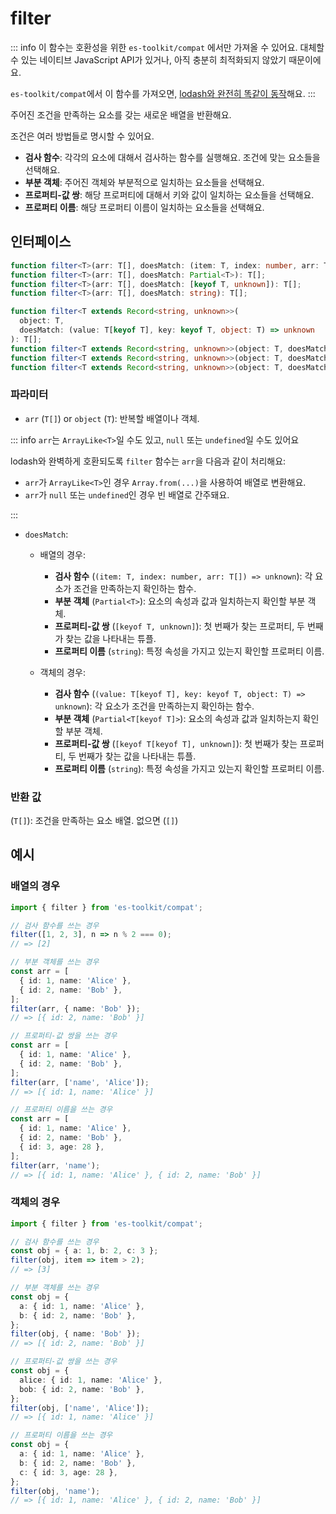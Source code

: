 # filter

::: info
이 함수는 호환성을 위한 `es-toolkit/compat` 에서만 가져올 수 있어요. 대체할 수 있는 네이티브 JavaScript API가 있거나, 아직 충분히 최적화되지 않았기 때문이에요.

`es-toolkit/compat`에서 이 함수를 가져오면, [lodash와 완전히 똑같이 동작](../../../compatibility.md)해요.
:::

주어진 조건을 만족하는 요소를 갖는 새로운 배열을 반환해요.

조건은 여러 방법들로 명시할 수 있어요.

- **검사 함수**: 각각의 요소에 대해서 검사하는 함수를 실행해요. 조건에 맞는 요소들을 선택해요.
- **부분 객체**: 주어진 객체와 부분적으로 일치하는 요소들을 선택해요.
- **프로퍼티-값 쌍**: 해당 프로퍼티에 대해서 키와 값이 일치하는 요소들을 선택해요.
- **프로퍼티 이름**: 해당 프로퍼티 이름이 일치하는 요소들을 선택해요.

## 인터페이스

```typescript
function filter<T>(arr: T[], doesMatch: (item: T, index: number, arr: T[]) => unknown): T[];
function filter<T>(arr: T[], doesMatch: Partial<T>): T[];
function filter<T>(arr: T[], doesMatch: [keyof T, unknown]): T[];
function filter<T>(arr: T[], doesMatch: string): T[];

function filter<T extends Record<string, unknown>>(
  object: T,
  doesMatch: (value: T[keyof T], key: keyof T, object: T) => unknown
): T[];
function filter<T extends Record<string, unknown>>(object: T, doesMatch: Partial<T[keyof T]>): T[];
function filter<T extends Record<string, unknown>>(object: T, doesMatch: [keyof T[keyof T], unknown]): T[];
function filter<T extends Record<string, unknown>>(object: T, doesMatch: string): T[];
```

### 파라미터

- `arr` (`T[]`) or `object` (`T`): 반복할 배열이나 객체.

::: info `arr`는 `ArrayLike<T>`일 수도 있고, `null` 또는 `undefined`일 수도 있어요

lodash와 완벽하게 호환되도록 `filter` 함수는 `arr`을 다음과 같이 처리해요:

- `arr`가 `ArrayLike<T>`인 경우 `Array.from(...)`을 사용하여 배열로 변환해요.
- `arr`가 `null` 또는 `undefined`인 경우 빈 배열로 간주돼요.

:::

- `doesMatch`:

  - 배열의 경우:

    - **검사 함수** (`(item: T, index: number, arr: T[]) => unknown`): 각 요소가 조건을 만족하는지 확인하는 함수.
    - **부분 객체** (`Partial<T>`): 요소의 속성과 값과 일치하는지 확인할 부분 객체.
    - **프로퍼티-값 쌍** (`[keyof T, unknown]`): 첫 번째가 찾는 프로퍼티, 두 번째가 찾는 값을 나타내는 튜플.
    - **프로퍼티 이름** (`string`): 특정 속성을 가지고 있는지 확인할 프로퍼티 이름.

  - 객체의 경우:

    - **검사 함수** (`(value: T[keyof T], key: keyof T, object: T) => unknown`): 각 요소가 조건을 만족하는지 확인하는 함수.
    - **부분 객체** (`Partial<T[keyof T]>`): 요소의 속성과 값과 일치하는지 확인할 부분 객체.
    - **프로퍼티-값 쌍** (`[keyof T[keyof T], unknown]`): 첫 번째가 찾는 프로퍼티, 두 번째가 찾는 값을 나타내는 튜플.
    - **프로퍼티 이름** (`string`): 특정 속성을 가지고 있는지 확인할 프로퍼티 이름.

### 반환 값

(`T[]`): 조건을 만족하는 요소 배열. 없으면 (`[]`)

## 예시

### 배열의 경우

```typescript
import { filter } from 'es-toolkit/compat';

// 검사 함수를 쓰는 경우
filter([1, 2, 3], n => n % 2 === 0);
// => [2]

// 부분 객체를 쓰는 경우
const arr = [
  { id: 1, name: 'Alice' },
  { id: 2, name: 'Bob' },
];
filter(arr, { name: 'Bob' });
// => [{ id: 2, name: 'Bob' }]

// 프로퍼티-값 쌍을 쓰는 경우
const arr = [
  { id: 1, name: 'Alice' },
  { id: 2, name: 'Bob' },
];
filter(arr, ['name', 'Alice']);
// => [{ id: 1, name: 'Alice' }]

// 프로퍼티 이름을 쓰는 경우
const arr = [
  { id: 1, name: 'Alice' },
  { id: 2, name: 'Bob' },
  { id: 3, age: 28 },
];
filter(arr, 'name');
// => [{ id: 1, name: 'Alice' }, { id: 2, name: 'Bob' }]
```

### 객체의 경우

```typescript
import { filter } from 'es-toolkit/compat';

// 검사 함수를 쓰는 경우
const obj = { a: 1, b: 2, c: 3 };
filter(obj, item => item > 2);
// => [3]

// 부분 객체를 쓰는 경우
const obj = {
  a: { id: 1, name: 'Alice' },
  b: { id: 2, name: 'Bob' },
};
filter(obj, { name: 'Bob' });
// => [{ id: 2, name: 'Bob' }]

// 프로퍼티-값 쌍을 쓰는 경우
const obj = {
  alice: { id: 1, name: 'Alice' },
  bob: { id: 2, name: 'Bob' },
};
filter(obj, ['name', 'Alice']);
// => [{ id: 1, name: 'Alice' }]

// 프로퍼티 이름을 쓰는 경우
const obj = {
  a: { id: 1, name: 'Alice' },
  b: { id: 2, name: 'Bob' },
  c: { id: 3, age: 28 },
};
filter(obj, 'name');
// => [{ id: 1, name: 'Alice' }, { id: 2, name: 'Bob' }]
```
